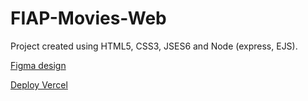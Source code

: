 # FIAP-Movies-Web

Project created using HTML5, CSS3, JSES6 and Node (express, EJS).  

[Figma design](https://bit.ly/3PD5I7K)

[Deploy Vercel](https://fiap-movies-web.vercel.app/)
